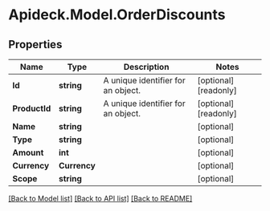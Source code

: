 # Apideck.Model.OrderDiscounts

## Properties

Name | Type | Description | Notes
------------ | ------------- | ------------- | -------------
**Id** | **string** | A unique identifier for an object. | [optional] [readonly] 
**ProductId** | **string** | A unique identifier for an object. | [optional] [readonly] 
**Name** | **string** |  | [optional] 
**Type** | **string** |  | [optional] 
**Amount** | **int** |  | [optional] 
**Currency** | **Currency** |  | [optional] 
**Scope** | **string** |  | [optional] 

[[Back to Model list]](../README.md#documentation-for-models) [[Back to API list]](../README.md#documentation-for-api-endpoints) [[Back to README]](../README.md)

